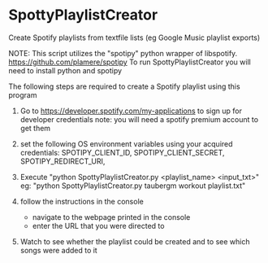 # SpottyPlaylistCreator
Create Spotify playlists from textfile lists (eg Google Music playlist exports)

NOTE: This script utilizes the "spotipy" python wrapper of libspotify. 
      https://github.com/plamere/spotipy
      To run SpottyPlaylistCreator you will need to install python and spotipy

The following steps are required to create a Spotify playlist using this program

1) Go to https://developer.spotify.com/my-applications to sign up for developer credentials
	note: you will need a spotify premium account to get them

2) set the following OS environment variables using your acquired credentials:
	SPOTIPY_CLIENT_ID,
 	SPOTIPY_CLIENT_SECRET,
	SPOTIPY_REDIRECT_URI,

3) Execute "python SpottyPlaylistCreator.py <username> <playlist_name> <input_txt>"
	eg: "python SpottyPlaylistCreator.py taubergm workout playlist.txt"

4) follow the instructions in the console
	- navigate to the webpage printed in the console
	- enter the URL that you were directed to

5) Watch to see whether the playlist could be created and to see which songs were added to it
